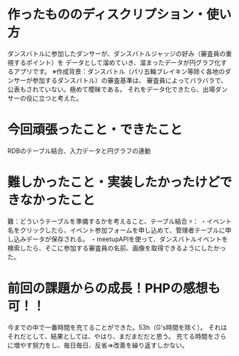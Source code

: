 # 作ったもののディスクリプション・使い方
ダンスバトルに参加したダンサーが、ダンスバトルジャッジの好み（審査員の重視するポイント）を
データとして溜めていき、溜まったデータが円グラフ化するアプリです。
※作成背景：ダンスバトル（パリ五輪ブレイキン等除く各地のダンサーが参加するダンスバトル）の審査基準は、
審査員によってバラバラで、公表もされていない。極めて曖昧である。
それをデータ化できたら、出場ダンサーの役に立つと考えた。
# 今回頑張ったこと・できたこと
RDBのテーブル結合、入力データと円グラフの連動
# 難しかったこと・実装したかったけどできなかったこと
難：どういうテーブルを準備するかを考えること、テーブル結合
☓：
・イベント名をクリックしたら、イベント参加フォームを申し込めて、管理者テーブルに申し込みデータが保存される。
・meetupAPIを使って、ダンスバトルイベントを検索したら、そこに参加する審査員の名前、画像を取得できるようにしたかった。
# 前回の課題からの成長！PHPの感想も可！！
今までの中で一番時間を充てることができた。53h（G's時間を除く）。
それはそれだとして、結果としては、やはり、まだまだだと思う。
充てる時間をさらに増やす努力をし、毎日毎日、反省⇒改善を繰り返すしかない。
